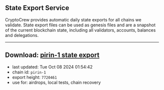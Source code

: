 ## State Export Service
CryptoCrew provides automatic daily state exports for all chains we validate. State export files can be used as genesis files and are a snapshot of the current blockchain state, including all validators, accounts, balances and delegations.

---
**Download: [pirin-1 state export](https://dl-eu2.ccvalidators.com/SERVICE/nolus/pirin-1_export_7720461.json)**
---

- last updated: Tue Oct 08 2024 01:54:42
- chain id: `pirin-1`
- export height: `7720461`
- use for: airdrops, local tests, chain recovery
